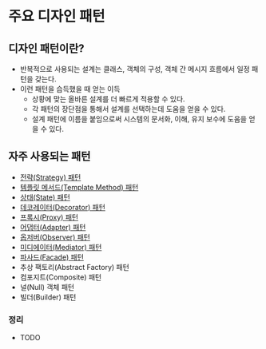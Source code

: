 # 주요 디자인 패턴

## 디자인 패턴이란?
- 반복적으로 사용되는 설계는 클래스, 객체의 구성, 객체 간 메시지 흐름에서 일정 패턴을 갖는다.
- 이런 패턴을 습득했을 때 얻는 이득
    - 상황에 맞는 올바른 설계를 더 빠르게 적용할 수 있다.
    - 각 패턴의 장단점을 통해서 설계를 선택하는데 도움을 얻을 수 있다.
    - 설계 패턴에 이름을 붙임으로써 시스템의 문서화, 이해, 유지 보수에 도움을 얻을 수 있다. 

## 자주 사용되는 패턴
- [전략(Strategy) 패턴](./strategy.md)
- [템플릿 메서드(Template Method) 패턴](templatemethod.md)
- [상태(State) 패턴](./state.md)
- [데코레이터(Decorator) 패턴](./decorator.md)
- [프록시(Proxy) 패턴](./proxy.md)
- [어댑터(Adapter) 패턴](./adapter.md)
- [옵저버(Observer) 패턴](./observer.md)
- [미디에이터(Mediator) 패턴](./mediator.md)
- [파사드(Facade) 패턴](./facade.md)
- 추상 팩토리(Abstract Factory) 패턴
- 컴포지트(Composite) 패턴
- 널(Null) 객체 패턴
- 빌더(Builder) 패턴

### 정리
- TODO